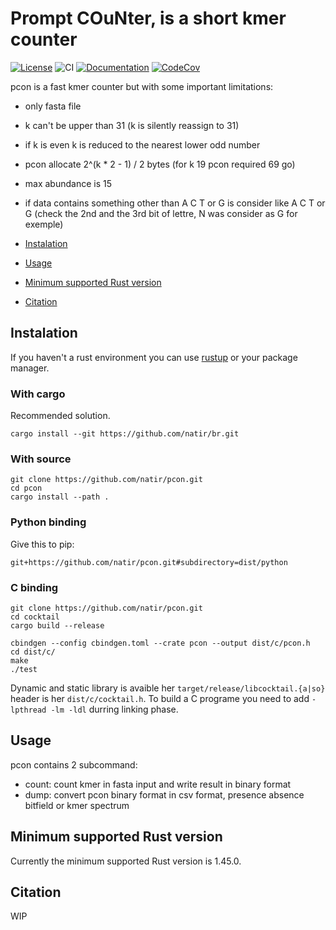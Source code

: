 # Prompt COuNter, is a short kmer counter

[![License](https://img.shields.io/badge/license-MIT-green)](https://github.com/natir/pcon/blob/master/LICENSE)
![CI](https://github.com/natir/pcon/workflows/CI/badge.svg)
[![Documentation](https://github.com/natir/pcon/workflows/Documentation/badge.svg)](https://natir.github.io/pcon/pcon)
[![CodeCov](https://codecov.io/gh/natir/pcon/branch/master/graph/badge.svg)](https://codecov.io/gh/natir/pcon)

pcon is a fast kmer counter but with some important limitations:

- only fasta file
- k can't be upper than 31 (k is silently reassign to 31)
- if k is even k is reduced to the nearest lower odd number
- pcon allocate 2^(k * 2 - 1) / 2 bytes (for k 19 pcon required 69 go)
- max abundance is 15
- if data contains something other than A C T or G is consider like A C T or G (check the 2nd and the 3rd bit of lettre, N was consider as G for exemple)

- [Instalation](#instalation)
- [Usage](#usage)
- [Minimum supported Rust version](#minimum-supported-rust-version)
- [Citation](#citation)


## Instalation

If you haven't a rust environment you can use [rustup](https://rustup.rs/) or your package manager.

### With cargo

Recommended solution.

```
cargo install --git https://github.com/natir/br.git
```

### With source

```
git clone https://github.com/natir/pcon.git
cd pcon
cargo install --path .
```

### Python binding

Give this to pip:
```
git+https://github.com/natir/pcon.git#subdirectory=dist/python
```

### C binding

```
git clone https://github.com/natir/pcon.git
cd cocktail
cargo build --release

cbindgen --config cbindgen.toml --crate pcon --output dist/c/pcon.h
cd dist/c/
make
./test
```

Dynamic and static library is avaible her `target/release/libcocktail.{a|so}` header is her `dist/c/cocktail.h`. To build a C programe you need to add `-lpthread -lm -ldl` durring linking phase.

## Usage

pcon contains 2 subcommand:

- count: count kmer in fasta input and write result in binary format
- dump: convert pcon binary format in csv format, presence absence bitfield or kmer spectrum

## Minimum supported Rust version

Currently the minimum supported Rust version is 1.45.0.

## Citation

WIP
